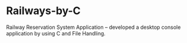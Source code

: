# Railways-by-C
Railway Reservation System Application – developed a desktop console application by using C and File Handling.
